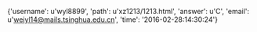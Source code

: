 {'username': u'wyl8899', 'path': u'xz1213/1213.html', 'answer': u'C', 'email': u'weiyl14@mails.tsinghua.edu.cn', 'time': '2016-02-28:14:30:24'}